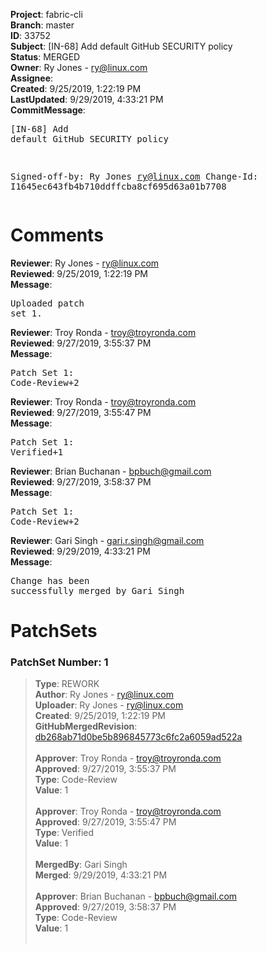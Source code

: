 <strong>Project</strong>: fabric-cli<br><strong>Branch</strong>: master<br><strong>ID</strong>: 33752<br><strong>Subject</strong>: [IN-68] Add default GitHub SECURITY policy<br><strong>Status</strong>: MERGED<br><strong>Owner</strong>: Ry Jones - ry@linux.com<br><strong>Assignee</strong>:<br><strong>Created</strong>: 9/25/2019, 1:22:19 PM<br><strong>LastUpdated</strong>: 9/29/2019, 4:33:21 PM<br><strong>CommitMessage</strong>:<br><pre>[IN-68] Add default GitHub SECURITY policy

Signed-off-by: Ry Jones <ry@linux.com>
Change-Id: I1645ec643fb4b710ddffcba8cf695d63a01b7708
</pre><h1>Comments</h1><strong>Reviewer</strong>: Ry Jones - ry@linux.com<br><strong>Reviewed</strong>: 9/25/2019, 1:22:19 PM<br><strong>Message</strong>: <pre>Uploaded patch set 1.</pre><strong>Reviewer</strong>: Troy Ronda - troy@troyronda.com<br><strong>Reviewed</strong>: 9/27/2019, 3:55:37 PM<br><strong>Message</strong>: <pre>Patch Set 1: Code-Review+2</pre><strong>Reviewer</strong>: Troy Ronda - troy@troyronda.com<br><strong>Reviewed</strong>: 9/27/2019, 3:55:47 PM<br><strong>Message</strong>: <pre>Patch Set 1: Verified+1</pre><strong>Reviewer</strong>: Brian Buchanan - bpbuch@gmail.com<br><strong>Reviewed</strong>: 9/27/2019, 3:58:37 PM<br><strong>Message</strong>: <pre>Patch Set 1: Code-Review+2</pre><strong>Reviewer</strong>: Gari Singh - gari.r.singh@gmail.com<br><strong>Reviewed</strong>: 9/29/2019, 4:33:21 PM<br><strong>Message</strong>: <pre>Change has been successfully merged by Gari Singh</pre><h1>PatchSets</h1><h3>PatchSet Number: 1</h3><blockquote><strong>Type</strong>: REWORK<br><strong>Author</strong>: Ry Jones - ry@linux.com<br><strong>Uploader</strong>: Ry Jones - ry@linux.com<br><strong>Created</strong>: 9/25/2019, 1:22:19 PM<br><strong>GitHubMergedRevision</strong>: [db268ab71d0be5b896845773c6fc2a6059ad522a](https://github.com/hyperledger/fabric-cli/commit/db268ab71d0be5b896845773c6fc2a6059ad522a)<br><br><strong>Approver</strong>: Troy Ronda - troy@troyronda.com<br><strong>Approved</strong>: 9/27/2019, 3:55:37 PM<br><strong>Type</strong>: Code-Review<br><strong>Value</strong>: 1<br><br><strong>Approver</strong>: Troy Ronda - troy@troyronda.com<br><strong>Approved</strong>: 9/27/2019, 3:55:47 PM<br><strong>Type</strong>: Verified<br><strong>Value</strong>: 1<br><br><strong>MergedBy</strong>: Gari Singh<br><strong>Merged</strong>: 9/29/2019, 4:33:21 PM<br><br><strong>Approver</strong>: Brian Buchanan - bpbuch@gmail.com<br><strong>Approved</strong>: 9/27/2019, 3:58:37 PM<br><strong>Type</strong>: Code-Review<br><strong>Value</strong>: 1<br><br></blockquote>